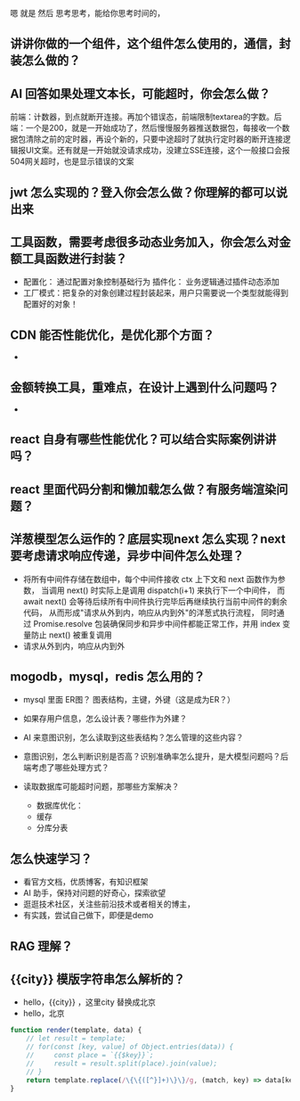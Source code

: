 嗯 就是 然后  思考思考，能给你思考时间的，
## 讲讲你做的一个组件，这个组件怎么使用的，通信，封装怎么做的？

## AI 回答如果处理文本长，可能超时，你会怎么做？

前端：计数器，到点就断开连接。再加个错误态，前端限制textarea的字数。后端：一个是200，就是一开始成功了，然后慢慢服务器推送数据包，每接收一个数据包清除之前的定时器，再设个新的，只要中途超时了就执行定时器的断开连接逻辑报UI文案。还有就是一开始就没请求成功，没建立SSE连接，这个一般接口会报504网关超时，也是显示错误的文案
## jwt 怎么实现的？登入你会怎么做？你理解的都可以说出来

## 工具函数，需要考虑很多动态业务加入，你会怎么对金额工具函数进行封装？
- 配置化： 通过配置对象控制基础行为
插件化： 业务逻辑通过插件动态添加
- 工厂模式：把复杂的对象创建过程封装起来，用户只需要说一个类型就能得到配置好的对象！
## CDN 能否性能优化，是优化那个方面？
- 
## 金额转换工具，重难点，在设计上遇到什么问题吗？
- 
## react 自身有哪些性能优化？可以结合实际案例讲讲吗？

## react 里面代码分割和懒加载怎么做？有服务端渲染问题？

## 洋葱模型怎么运作的？底层实现next 怎么实现？next 要考虑请求响应传递，异步中间件怎么处理？
- 将所有中间件存储在数组中，每个中间件接收 ctx 上下文和 next 函数作为参数，
当调用 next() 时实际上是调用 dispatch(i+1) 来执行下一个中间件，
而 await next() 会等待后续所有中间件执行完毕后再继续执行当前中间件的剩余代码，
从而形成"请求从外到内，响应从内到外"的洋葱式执行流程，
同时通过 Promise.resolve 包装确保同步和异步中间件都能正常工作，并用 index 变量防止 next() 被重复调用
- 请求从外到内，响应从内到外

## mogodb，mysql，redis 怎么用的？
- mysql 里面 ER图？ 图表结构，主键，外键（这是成为ER？）
- 如果存用户信息，怎么设计表？哪些作为外建？
- AI 来意图识别，怎么读取到这些表结构？怎么管理的这些内容？

- 意图识别，怎么判断识别是否高？识别准确率怎么提升，是大模型问题吗？后端考虑了哪些处理方式？
- 读取数据库可能超时问题，那哪些方案解决？
  - 数据库优化：
  - 缓存
  - 分库分表

## 怎么快速学习？
- 看官方文档，优质博客，有知识框架
- AI 助手，保持对问题的好奇心，探索欲望
- 逛逛技术社区，关注些前沿技术或者相关的博主，
- 有实践，尝试自己做下，即便是demo
## RAG 理解？

## {{city}} 模版字符串怎么解析的？ 
- hello，{{city}} ，这里city 替换成北京
- hello，北京
```js
function render(template, data) {
    // let result = template;
    // for(const [key, value] of Object.entries(data)) {
    //     const place = `{{$key}}`;
    //     result = result.split(place).join(value);
    // }
    return template.replace(/\{\{([^}]+)\}\}/g, (match, key) => data[key] || match);
}
```
